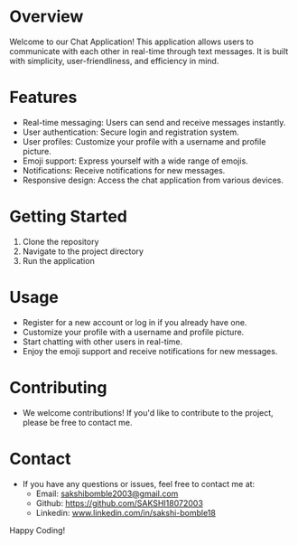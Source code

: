 # Overview
Welcome to our Chat Application! This application allows users to communicate with each other in real-time through text messages. It is built with simplicity, user-friendliness, and efficiency in mind.
# Features
- Real-time messaging: Users can send and receive messages instantly.
- User authentication: Secure login and registration system.
- User profiles: Customize your profile with a username and profile picture.
- Emoji support: Express yourself with a wide range of emojis.
- Notifications: Receive notifications for new messages.
- Responsive design: Access the chat application from various devices.
# Getting Started
1. Clone the repository
2. Navigate to the project directory
3. Run the application
# Usage
- Register for a new account or log in if you already have one.
- Customize your profile with a username and profile picture.
- Start chatting with other users in real-time.
- Enjoy the emoji support and receive notifications for new messages.
# Contributing
- We welcome contributions! If you'd like to contribute to the project, please be free to contact me.
# Contact
- If you have any questions or issues, feel free to contact me at:
   - Email: sakshibomble2003@gmail.com
   - Github: https://github.com/SAKSHI18072003
   - Linkedin: www.linkedin.com/in/sakshi-bomble18

Happy Coding!
